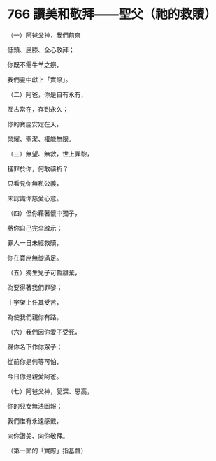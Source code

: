 # 766 讚美和敬拜——聖父（祂的救贖）

（一）阿爸父神，我們前來

低頭、屈膝、全心敬拜；

你既不需牛羊之祭，

我們靈中獻上「實際」。

（二）阿爸，你是自有永有，

亙古常在，存到永久；

你的寶座安定在天，

榮耀、聖潔、權能無限。

（三）無望、無救，世上罪黎，

獲罪於你，何敢禱祈？

只看見你無私公義，

未認識你慈愛心意。

（四）但你藉著懷中獨子，

將你自己完全啟示；

罪人一日未經救贖，

你在寶座無從滿足。

（五）獨生兒子可暫離棄，

為要得著我們罪黎；

十字架上任其受苦，

為使我們親你有路。

（六）我們因你愛子受死，

歸你名下作你眾子；

從前你是何等可怕，

今日你是親愛阿爸。

（七）阿爸父神，愛深、恩高，

你的兒女無法圖報；

我們惟有永遠感戴，

向你讚美、向你敬拜。

（第一節的「實際」指基督）

